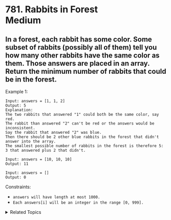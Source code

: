# 781. Rabbits in Forest<br> Medium

## In a forest, each rabbit has some color. Some subset of rabbits (possibly all of them) tell you how many other rabbits have the same color as them. Those answers are placed in an array. Return the minimum number of rabbits that could be in the forest.



Example 1:

```
Input: answers = [1, 1, 2]
Output: 5
Explanation:
The two rabbits that answered "1" could both be the same color, say red.
The rabbit than answered "2" can't be red or the answers would be inconsistent.
Say the rabbit that answered "2" was blue.
Then there should be 2 other blue rabbits in the forest that didn't answer into the array.
The smallest possible number of rabbits in the forest is therefore 5: 3 that answered plus 2 that didn't.

Input: answers = [10, 10, 10]
Output: 11

Input: answers = []
Output: 0
```

Constraints:

- `answers will have length at most 1000.`
- `Each answers[i] will be an integer in the range [0, 999].`

<details>

<summary> Related Topics </summary>

-   `Hash Table`
-   `Map`

</details>
